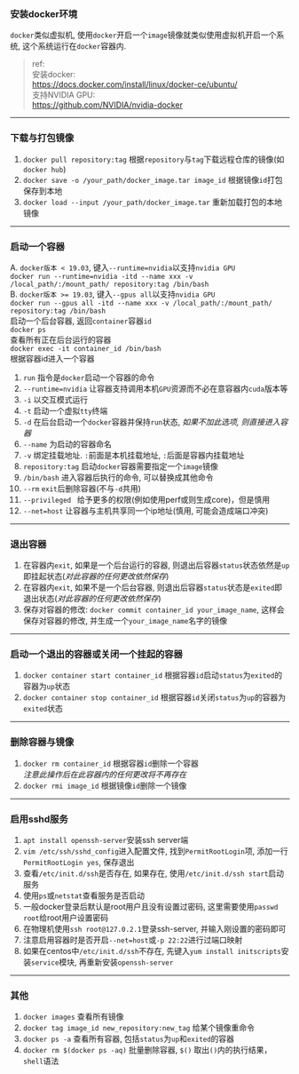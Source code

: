 ### 安装docker环境
`docker`类似虚拟机, 使用`docker`开启一个`image`镜像就类似使用虚拟机开启一个系统, 这个系统运行在`docker`容器内.<br>

>ref:<br>
安装docker:<br>
https://docs.docker.com/install/linux/docker-ce/ubuntu/<br>
支持NVIDIA GPU:<br>
https://github.com/NVIDIA/nvidia-docker<br>

---
### 下载与打包镜像
1. `docker pull repository:tag`
根据`repository`与`tag`下载远程仓库的镜像(如`docker hub`)<br>
2. `docker save -o /your_path/docker_image.tar image_id`
根据镜像`id`打包保存到本地<br>
3. `docker load --input /your_path/docker_image.tar`
重新加载打包的本地镜像<br>

---
### 启动一个容器
A. `docker版本 < 19.03`, 键入`--runtime=nvidia`以支持`nvidia GPU`<br>
`docker run --runtime=nvidia -itd --name xxx -v /local_path/:/mount_path/ repository:tag /bin/bash`<br>
B. `docker版本 >= 19.03`, 键入`--gpus all`以支持`nvidia GPU`<br>
`docker run --gpus all -itd --name xxx -v /local_path/:/mount_path/ repository:tag /bin/bash`<br>
启动一个后台容器, 返回`container`容器`id`<br>
`docker ps`<br>
查看所有正在后台运行的容器<br>
`docker exec -it container_id /bin/bash`<br>
根据容器id进入一个容器<br>
1. `run` 指令是`docker`启动一个容器的命令
2. `--runtime=nvidia` 让容器支持调用本机`GPU`资源而不必在意容器内`cuda`版本等
3. `-i` 以交互模式运行
4. `-t` 启动一个虚拟`tty`终端
5. `-d` 在后台启动一个`docker`容器并保持`run`状态, *如果不加此选项, 则直接进入容器*
6. `--name` 为启动的容器命名
7. `-v` 绑定挂载地址. `:`前面是本机挂载地址, `:`后面是容器内挂载地址
8. `repository:tag` 启动`docker`容器需要指定一个`image`镜像
9. `/bin/bash` 进入容器后执行的命令, 可以替换成其他命令
10. `--rm` `exit`后删除容器(不与`-d`共用)
11. `--privileged ` 给予更多的权限(例如使用perf或则生成core)，但是慎用
12. `--net=host` 让容器与主机共享同一个ip地址(慎用, 可能会造成端口冲突)

---
### 退出容器
1. 在容器内`exit`, 如果是一个后台运行的容器, 则退出后容器`status`状态依然是`up`即挂起状态(*对此容器的任何更改依然保存*)<br>
2. 在容器内`exit`, 如果不是一个后台容器, 则退出后容器`status`状态是`exited`即退出状态(*对此容器的任何更改依然保存*)<br>
3. 保存对容器的修改: `docker commit container_id your_image_name`, 这样会保存对容器的修改, 并生成一个`your_image_name`名字的镜像

---
### 启动一个退出的容器或关闭一个挂起的容器
1. `docker container start container_id`
根据容器`id`启动`status`为`exited`的容器为`up`状态
2. `docker container stop container_id`
根据容器`id`关闭`status`为`up`的容器为`exited`状态

---
### 删除容器与镜像
1. `docker rm container_id`
根据容器`id`删除一个容器<br>
*注意此操作后在此容器内的任何更改将不再存在*<br>
2. `docker rmi image_id`
根据镜像`id`删除一个镜像<br>

---
### 启用sshd服务
1. `apt install openssh-server`安装ssh server端<br>
2. `vim /etc/ssh/sshd_config`进入配置文件, 找到`PermitRootLogin`项, 添加一行`PermitRootLogin yes`, 保存退出<br>
2. 查看`/etc/init.d/ssh`是否存在, 如果存在, 使用`/etc/init.d/ssh start`启动服务<br>
3. 使用`ps`或`netstat`查看服务是否启动<br>
4. 一般docker登录后默认是root用户且没有设置过密码, 这里需要使用`passwd root`给root用户设置密码<br>
5. 在物理机使用`ssh root@127.0.2.1`登录ssh-server, 并输入刚设置的密码即可<br>
6. 注意启用容器时是否开启`--net=host`或`-p 22:22`进行过端口映射<br>
7. 如果在centos中`/etc/init.d/ssh`不存在, 先键入`yum install initscripts`安装`service`模块, 再重新安装`openssh-server`<br>

---
### 其他
1. `docker images`
查看所有镜像<br>
2. `docker tag image_id new_repository:new_tag`
给某个镜像重命令<br>
3. `docker ps -a`
查看所有容器, 包括`status`为`up`和`exited`的容器<br>
4. `docker rm $(docker ps -aq)`
批量删除容器, `$()` 取出`()`内的执行结果，`shell`语法<br>